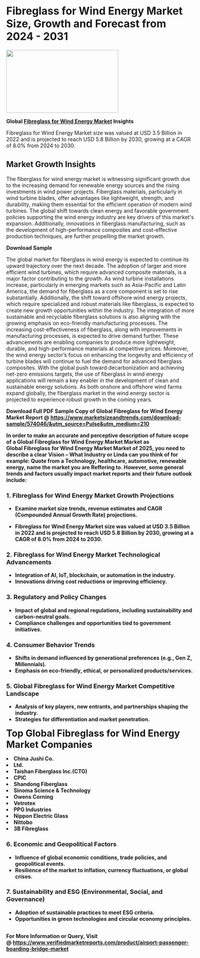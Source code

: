 <H1>Fibreglass for Wind Energy Market Size, Growth and Forecast from 2024 - 2031</H1><img class="aligncenter size-medium wp-image-584254" src="https://thirdeyenews.in/wp-content/uploads/2024/09/Global-Market-Research-300x168.jpeg" alt="" width="300" height="168" /><p><strong>Global&nbsp;<a href="https://www.marketsizeandtrends.com/download-sample/574046/&amp;utm_source=Pulse&amp;utm_medium=210">Fibreglass for Wind Energy Market</a> Insights</strong></p><p>Fibreglass for Wind Energy Market size was valued at USD 3.5 Billion in 2022 and is projected to reach USD 5.8 Billion by 2030, growing at a CAGR of 8.0% from 2024 to 2030.</p><p><h2>Market Growth Insights</h2> <p>The fiberglass for wind energy market is witnessing significant growth due to the increasing demand for renewable energy sources and the rising investments in wind power projects. Fiberglass materials, particularly in wind turbine blades, offer advantages like lightweight, strength, and durability, making them essential for the efficient operation of modern wind turbines. The global shift towards clean energy and favorable government policies supporting the wind energy industry are key drivers of this market's expansion. Additionally, innovations in fiberglass manufacturing, such as the development of high-performance composites and cost-effective production techniques, are further propelling the market growth.</p> <p><strong>Download Sample</strong></p> <p>The global market for fiberglass in wind energy is expected to continue its upward trajectory over the next decade. The adoption of larger and more efficient wind turbines, which require advanced composite materials, is a major factor contributing to the growth. As wind turbine installations increase, particularly in emerging markets such as Asia-Pacific and Latin America, the demand for fiberglass as a core component is set to rise substantially. Additionally, the shift toward offshore wind energy projects, which require specialized and robust materials like fiberglass, is expected to create new growth opportunities within the industry. The integration of more sustainable and recyclable fiberglass solutions is also aligning with the growing emphasis on eco-friendly manufacturing processes. The increasing cost-effectiveness of fiberglass, along with improvements in manufacturing processes, is expected to drive demand further. These advancements are enabling companies to produce more lightweight, durable, and high-performance materials at competitive prices. Moreover, the wind energy sector’s focus on enhancing the longevity and efficiency of turbine blades will continue to fuel the demand for advanced fiberglass composites. With the global push toward decarbonization and achieving net-zero emissions targets, the use of fiberglass in wind energy applications will remain a key enabler in the development of clean and sustainable energy solutions. As both onshore and offshore wind farms expand globally, the fiberglass market in the wind energy sector is projected to experience robust growth in the coming years. <p><strong></p><p><span class=""><strong>Download Full PDF Sample Copy of Global Fibreglass for Wind Energy Market Report</strong> @ <a href="https://www.marketsizeandtrends.com/download-sample/574046/&amp;utm_source=Pulse&amp;utm_medium=210" target="_blank">https://www.marketsizeandtrends.com/download-sample/574046/&amp;utm_source=Pulse&amp;utm_medium=210</a></span></p><p>In order to make an accurate and perceptive description of future scope of a Global&nbsp;Fibreglass for Wind Energy Market Market as Global&nbsp;Fibreglass for Wind Energy Market Market of 2025, you need to describe a clear Vision &ndash; What Industry or Linda can you think of for example: Quote from a Technology, healthcare, automotive, renewable energy, name the market you are Reffering to. However, some general trends and factors usually impact market reports and their future outlook include:</p><h3>1.&nbsp;<strong>Fibreglass for Wind Energy Market Growth Projections</strong></h3><ul><li>Examine market size trends, revenue estimates and CAGR (Compounded Annual Growth Rate) projections.</li><li><p>Fibreglass for Wind Energy Market size was valued at USD 3.5 Billion in 2022 and is projected to reach USD 5.8 Billion by 2030, growing at a CAGR of 8.0% from 2024 to 2030.</p></li></ul><h3>2.&nbsp;<strong>Fibreglass for Wind Energy Market Technological Advancements</strong></h3><ul><li>Integration of AI, IoT, blockchain, or automation in the industry.</li><li>Innovations driving cost reductions or improving efficiency.</li></ul><h3>3.&nbsp;<strong>Regulatory and Policy Changes</strong></h3><ul><li>Impact of global and regional regulations, including sustainability and carbon-neutral goals.</li><li>Compliance challenges and opportunities tied to government initiatives.</li></ul><h3>4.&nbsp;<strong>Consumer Behavior Trends</strong></h3><ul><li>Shifts in demand influenced by generational preferences (e.g., Gen Z, Millennials).</li><li>Emphasis on eco-friendly, ethical, or personalized products/services.</li></ul><h3>5.&nbsp;<strong>Global Fibreglass for Wind Energy Market Competitive Landscape</strong></h3><ul><li>Analysis of key players, new entrants, and partnerships shaping the industry.</li><li>Strategies for differentiation and market penetration.</li></ul><p data-pm-slice="1 1 []"><span style="color: inherit; font-family: inherit; font-size: 25px;">Top Global Fibreglass for Wind Energy Market Companies</span></p><div class="" data-test-id=""><p><li>China Jushi Co.</li><li> Ltd.</li><li> Taishan Fiberglass Inc.(CTG)</li><li> CPIC</li><li> Shandong Fiberglass</li><li> Sinoma Science & Technology</li><li> Owens Corning</li><li> Vetrotex</li><li> PPG Industries</li><li> Nippon Electric Glass</li><li> Nittobo</li><li> 3B Fibreglass</li></p></div><h3>6.&nbsp;<strong>Economic and Geopolitical Factors</strong></h3><ul><li>Influence of global economic conditions, trade policies, and geopolitical events.</li><li>Resilience of the market to inflation, currency fluctuations, or global crises.</li></ul><h3>7.&nbsp;<strong>Sustainability and ESG (Environmental, Social, and Governance)</strong></h3><ul><li>Adoption of sustainable practices to meet ESG criteria.</li><li>Opportunities in green technologies and circular economy principles.</li></ul><h2><strong style="font-size: 14px;">For More Information or Query, Visit @&nbsp;</strong><a style="background-color: #ffffff; font-size: 14px;" href="https://www.marketsizeandtrends.com/report/fibreglass-for-wind-energy-market/" target="_blank">https://www.verifiedmarketreports.com/product/airport-passenger-boarding-bridge-market</a></h2>
